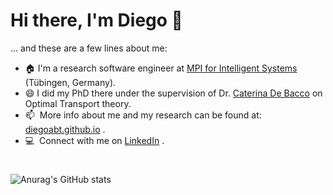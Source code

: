 # Hi there, I'm Diego 👋

... and these are a few lines about me:

- :house: I'm a research software engineer at [MPI for Intelligent Systems](https://is.mpg.de/) (Tübingen, Germany).
-  😄 I did my PhD there under the supervision of  Dr. [Caterina De Bacco](https://www.cdebacco.com/) on Optimal Transport theory.
- :mailbox: &nbsp;More info about me and my research can be found at: [diegoabt.github.io](https://diegoabt.github.io/) .
- :computer: &nbsp;Connect with me on [LinkedIn] .

#
![Anurag's GitHub stats](https://github-readme-stats-ten-gilt.vercel.app/api?username=diegoabt&hide=issues&show_icons=true&count_private=true)


<!--
**diegoabt/diegoabt** is a ✨ _special_ ✨ repository because its `README.md` (this file) appears on your GitHub profile.

Here are some ideas to get you started:

- 🔭 I’m currently working on ...
- 🌱 I’m currently learning ...
- 👯 I’m looking to collaborate on ...
- 🤔 I’m looking for help with ...
- 💬 Ask me about ...
- 📫 How to reach me: ...
- 😄 Pronouns: ...
- ⚡ Fun fact: ...
-->

<!-- links -->

[linkedin]: https://www.linkedin.com/in/diego-baptista-theuerkauf/ "Diego Baptista Theuerkauf"
